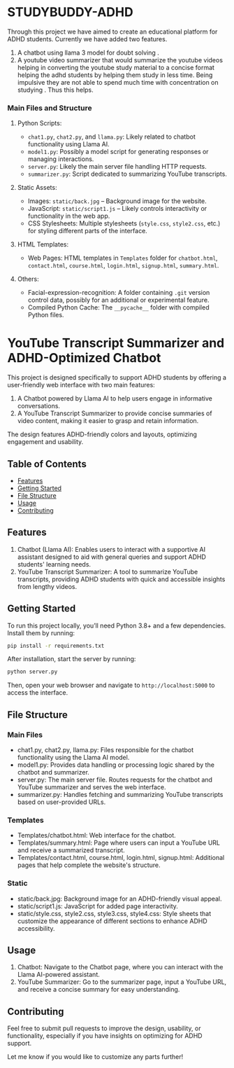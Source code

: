 # STUDYBUDDY-ADHD
Through this project we have aimed to create an educational platform for ADHD students. Currently we have added two features. 
1. A  chatbot using llama 3 model for doubt solving . 
2. A youtube video summarizer that would summarize the youtube videos helping in converting the youtube study material to a concise format helping the adhd students by helping them study in less time. Being impulsive they are not able to spend much time with concentration on studying . Thus this helps.

### Main Files and Structure
1. Python Scripts:
   - `chat1.py`, `chat2.py`, and `llama.py`: Likely related to chatbot functionality using Llama AI.
   - `model1.py`: Possibly a model script for generating responses or managing interactions.
   - `server.py`: Likely the main server file handling HTTP requests.
   - `summarizer.py`: Script dedicated to summarizing YouTube transcripts.

2. Static Assets:
   - Images: `static/back.jpg` – Background image for the website.
   - JavaScript: `static/script1.js` – Likely controls interactivity or functionality in the web app.
   - CSS Stylesheets: Multiple stylesheets (`style.css`, `style2.css`, etc.) for styling different parts of the interface.

3. HTML Templates:
   - Web Pages: HTML templates in `Templates` folder for `chatbot.html`, `contact.html`, `course.html`, `login.html`, `signup.html`, `summary.html`.

4. Others:
   - Facial-expression-recognition: A folder containing `.git` version control data, possibly for an additional or experimental feature.
   - Compiled Python Cache: The `__pycache__` folder with compiled Python files.

# YouTube Transcript Summarizer and ADHD-Optimized Chatbot

This project is designed specifically to support ADHD students by offering a user-friendly web interface with two main features:
1. A Chatbot powered by Llama AI to help users engage in informative conversations.
2. A YouTube Transcript Summarizer to provide concise summaries of video content, making it easier to grasp and retain information.

The design features ADHD-friendly colors and layouts, optimizing engagement and usability.

## Table of Contents
- [Features](#features)
- [Getting Started](#getting-started)
- [File Structure](#file-structure)
- [Usage](#usage)
- [Contributing](#contributing)

## Features
1. Chatbot (Llama AI): Enables users to interact with a supportive AI assistant designed to aid with general queries and support ADHD students' learning needs.
2. YouTube Transcript Summarizer: A tool to summarize YouTube transcripts, providing ADHD students with quick and accessible insights from lengthy videos.

## Getting Started
To run this project locally, you’ll need Python 3.8+ and a few dependencies. Install them by running:
```bash
pip install -r requirements.txt
```

After installation, start the server by running:
```bash
python server.py
```

Then, open your web browser and navigate to `http://localhost:5000` to access the interface.

## File Structure
### Main Files
- chat1.py, chat2.py, llama.py: Files responsible for the chatbot functionality using the Llama AI model.
- model1.py: Provides data handling or processing logic shared by the chatbot and summarizer.
- server.py: The main server file. Routes requests for the chatbot and YouTube summarizer and serves the web interface.
- summarizer.py: Handles fetching and summarizing YouTube transcripts based on user-provided URLs.

### Templates
- Templates/chatbot.html: Web interface for the chatbot.
- Templates/summary.html: Page where users can input a YouTube URL and receive a summarized transcript.
- Templates/contact.html, course.html, login.html, signup.html: Additional pages that help complete the website's structure.

### Static
- static/back.jpg: Background image for an ADHD-friendly visual appeal.
- static/script1.js: JavaScript for added page interactivity.
- static/style.css, style2.css, style3.css, style4.css: Style sheets that customize the appearance of different sections to enhance ADHD accessibility.

## Usage
1. Chatbot: Navigate to the Chatbot page, where you can interact with the Llama AI-powered assistant.
2. YouTube Summarizer: Go to the summarizer page, input a YouTube URL, and receive a concise summary for easy understanding.

## Contributing
Feel free to submit pull requests to improve the design, usability, or functionality, especially if you have insights on optimizing for ADHD support.



Let me know if you would like to customize any parts further!

